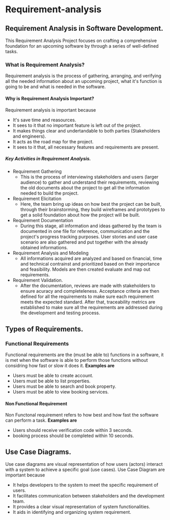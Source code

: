 # Requirement-analysis
## Requirement Analysis in Software Development.
This Requirement Analysis Project focuses on crafting a comprehensive foundation for an upcoming software by through a series of well-defined tasks.
### What is Requirement Analysis?
Requirement analysis is the process of gathering, arranging, and verifying all the needed information about an upcoming project, what it's function is going to be and what is needed in the software. 
#### Why is Requirement Analysis Important?
Requirement analysis is important because 
- It's save time and reasources.
- It sees to it that no important feature is left out of the project.
- It makes things clear and undertandable to both parties (Stakeholders and engineers).
- It acts as the road map for the project. 
- It sees to it that, all necessary features and requirements are present.
##### Key Activities in Requirement Analysis.
- Requirement Gathering
  - This is the process of interviewing stakeholders and users (larger audience) to gather and understand their requirements, reviewing the old documents about the project to get all the information needed to build the project.
- Requirement Elicitation
  - Here, the team bring up ideas on how best the project can be built, through their brainstorming, they build wireframes and prototypes to get a solid foundation about how the project will be built.
- Requirement Documentation
  - During this stage, all information and ideas gathered by the team is documented in one file for reference, communication and the project's progress tracking purposes. User stories and user case scenario are also gathered and put together with the already obtained informations.
- Requirement Analysis and Modeling
  - All informations acquired are analyzed and based on financial, time and technical contrainst and prioritized based on their importance and feasibility. Models are then created evaluate and map out requirements.
- Requirement Validation.
  - After the documentation, reviews are made with stakeholders to ensure acuracy and completeleness. Acceptance criteria are then defined for all the requirements to make sure each requirement meets the expected standard. After that, traceability metrics are established to make sure all the requirements are addressed during the development and testing process.
## Types of Requirements.
### Functional Requirements
Functional requirements are the (must be able to) functions in a software, it is met when the software is able to perform those functions without considring how fast or slow it does it. 
**Examples are**
- Users must be able to create account.
- Users must be able to list properties.
- Users must be able to search and book property.
- Users must be able to view booking services.
#### Non Functional Requirement
Non Functonal requirement refers to how best and how fast the software can perform a task.
**Examples are**
- Users should receive verification code within 3 seconds.
- booking process should be completed within 10 seconds.
## Use Case Diagrams.
Use case diagrams are visual representation of how users (actors) interact with a system to achieve a specific goal (use cases).
Use Case Diagram are important because
- It helps developers to the system to meet the specific requirement of users.
- It facilitates communication between stakeholders and the development team.
- It provides a clear visual representation of system functionalities.
- It aids in identifying and organizing system requirement.
